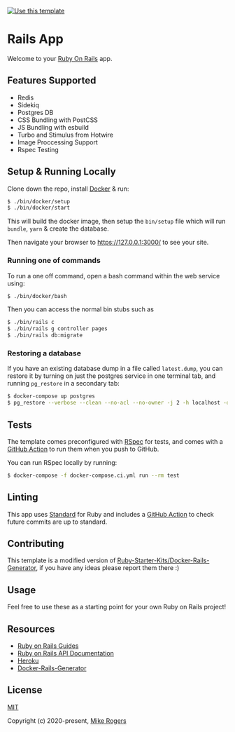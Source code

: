 <p align="center">

  [![Use this template](https://img.shields.io/badge/Use_this_template-2ea44f?style=for-the-badge&logo=github)](https://github.com/sean-dickinson/docker-rails-base/generate)

</p>

# Rails App

Welcome to your [Ruby On Rails](https://rubyonrails.org/) app.

## Features Supported
- Redis
- Sidekiq
- Postgres DB
- CSS Bundling with PostCSS
- JS Bundling with esbuild
- Turbo and Stimulus from Hotwire
- Image Proccessing Support
- Rspec Testing

## Setup & Running Locally

Clone down the repo, install [Docker](https://hub.docker.com/editions/community/docker-ce-desktop-mac/) & run:

```bash
$ ./bin/docker/setup
$ ./bin/docker/start
```

This will build the docker image, then setup the `bin/setup` file which will run `bundle`, `yarn` & create the database.

Then navigate your browser to https://127.0.0.1:3000/ to see your site.

### Running one of commands

To run a one off command, open a bash command within the web service using:

```bash
$ ./bin/docker/bash
```

Then you can access the normal bin stubs such as
```bash
$ ./bin/rails c
$ ./bin/rails g controller pages
$ ./bin/rails db:migrate
```

### Restoring a database

If you have an existing database dump in a file called `latest.dump`, you can restore it by turning on just the postgres service in one terminal tab, and running `pg_restore` in a secondary tab:

```bash
$ docker-compose up postgres
$ pg_restore --verbose --clean --no-acl --no-owner -j 2 -h localhost -d App_development --username postgres latest.dump
```

## Tests

The template comes preconfigured with [RSpec](https://rspec.info/) for tests, and comes with a [GitHub Action](https://github.com/Ruby-Starter-Kits/Docker-Rails-Template/blob/master/.github/workflows/tests.yml) to run them when you push to GitHub.

You can run RSpec locally by running:

```bash
$ docker-compose -f docker-compose.ci.yml run --rm test
```

## Linting

This app uses [Standard](https://github.com/testdouble/standard) for Ruby and includes a [GitHub Action](https://github.com/Ruby-Starter-Kits/Docker-Rails-Template/blob/master/.github/workflows/standard.yml) to check future commits are up to standard.

## Contributing

This template is a modified version of  [Ruby-Starter-Kits/Docker-Rails-Generator](https://github.com/Ruby-Starter-Kits/Docker-Rails-Generator), if you have any ideas please report them there :)

## Usage

Feel free to use these as a starting point for your own Ruby on Rails project!

## Resources

* [Ruby on Rails Guides](https://guides.rubyonrails.org/)
* [Ruby on Rails API Documentation](https://api.rubyonrails.org/)
* [Heroku](https://www.heroku.com/)
* [Docker-Rails-Generator](https://github.com/Ruby-Starter-Kits/Docker-Rails-Generator)

## License

[MIT](https://opensource.org/licenses/MIT)

Copyright (c) 2020-present, [Mike Rogers](https://mikerogers.io/)
